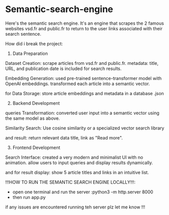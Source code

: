 # Semantic-search-engine

Here's the semantic search engine. 
It's an engine that scrapes the 2 famous websites vsd.fr and public.fr to return to the user links associated with their search sentence.

How did i break the project: 

1. Data Preparation

Dataset Creation:
scrape articles from vsd.fr and public.fr.
metadata: title, URL, and publication date is included for search results.

Embedding Generation:
used pre-trained sentence-transformer model with OpenAI embeddings.
transformed each article into a semantic vector.

for Data Storage:
store article embeddings and metadata in a database .json

2. Backend Development

queries Transformation:
converted user input into a semantic vector using the same model as above.

Similarity Search:
Use cosine similarity or a specialized vector search library 

and result:
return relevant data title, link as "Read more".

3. Frontend Development

Search Interface:
created a very modern and minimalist UI with no animation.
allow users to input queries and display results dynamically.

and for result display:
show 5 article titles and links in an intuitive list.

!!!HOW TO RUN THE SEMANTIC SEARCH ENGINE LOCALLY!!!:
- open one terminal and run the server :python3 -m http.server 8000
- then run app.py

if any issues are encountered running teh server plz let me know !!!
